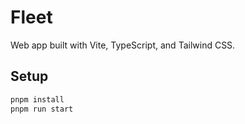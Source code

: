 # Fleet

Web app built with Vite, TypeScript, and Tailwind CSS.

## Setup

```bash
pnpm install
pnpm run start

